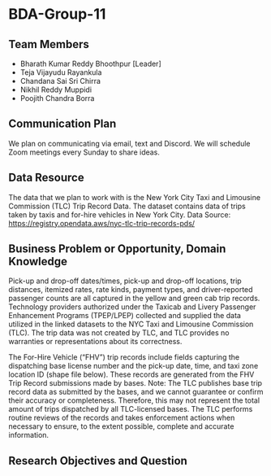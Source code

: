 # BDA-Group-11

## Team Members
- Bharath Kumar Reddy Bhoothpur [Leader]
- Teja Vijayudu Rayankula
- Chandana Sai Sri Chirra 
- Nikhil Reddy Muppidi 
- Poojith Chandra Borra

## Communication Plan
We plan on communicating via email, text and Discord. We will schedule Zoom meetings every Sunday to share ideas.

## Data Resource
The data that we plan to work with is the New York City Taxi and Limousine Commission (TLC) Trip Record Data.
The dataset contains data of trips taken by taxis and for-hire vehicles in New York City.
Data Source: https://registry.opendata.aws/nyc-tlc-trip-records-pds/

## Business Problem or Opportunity, Domain Knowledge

Pick-up and drop-off dates/times, pick-up and drop-off locations, trip distances, itemized rates, rate kinds, payment types, and driver-reported passenger counts are all captured in the yellow and green cab trip records. 
Technology providers authorized under the Taxicab and Livery Passenger Enhancement Programs (TPEP/LPEP) collected and supplied the data utilized in the linked datasets to the NYC Taxi and Limousine Commission (TLC). The trip data was not created by TLC, and TLC provides no warranties or representations about its correctness.

The For-Hire Vehicle (“FHV”) trip records include fields capturing the dispatching base license number and the pick-up date, time, and taxi zone location ID (shape file below). These records are generated from the FHV Trip Record submissions made by bases. Note: The TLC publishes base trip record data as submitted by the bases, and we cannot guarantee or confirm their accuracy or completeness. Therefore, this may not represent the total amount of trips dispatched by all TLC-licensed bases. The TLC performs routine reviews of the records and takes enforcement actions when necessary to ensure, to the extent possible, complete and accurate information.

## Research Objectives and Question
